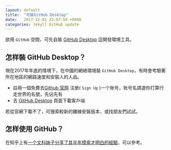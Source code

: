 ```yaml
---
layout: default
title:  "可裝GitHub Desktop"
date:   2017-12-01 22:07:50 +0800
categories: Jekyll GitHub update
---
```

欲用 `GitHub` 空間，可先自裝 [GitHub Desktop][GitHub_Desktop] 這開發環境工具。

## 怎样裝 GitHub Desktop？

現在2017年年底的情境下，在中國的網絡環境裝 `GitHub Desktop`，有時會考驗著所在地區的網路速度和安裝人的人品。

- 註冊一個免費去[Github 官网][Github官网] 注册( `Sign Up` )一个账号，账号名請選你打算行走世界的名號，先佔先有
- 去 [GitHub Desktop][GitHub_Desktop] 頁面下載客戶端 

若從官網下載不了，可搜索較新的離線安裝版本，或找朋友們試試。

## 怎样使用 GitHub？

在知乎上有[一个文科妹子分享了其半年摸索才明白的經驗][文科妹子用GitHub]，可以參考。


[GitHub_Desktop]: https://desktop.github.com/
[Github官网]: https://github.com/
[文科妹子用GitHub]: https://www.zhihu.com/question/20070065 